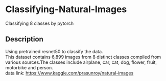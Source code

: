 # Classifying-Natural-Images
Classifying 8 classes by pytorch 
## Description
Using pretrained resnet50 to classify the data.                                                                                              
This dataset contains 6,899 images from 8 distinct classes compiled from various sources.The classes include airplane, car, cat, dog, flower, fruit, motorbike and person.                                                                                    
data link: https://www.kaggle.com/prasunroy/natural-images
